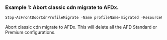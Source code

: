 ### Example 1: Abort classic cdn migrate to AFDx.
```powershell
Stop-AzFrontDoorCdnProfileMigrate -Name profileName-migrated -ResourceGroupName rgtesg
```


Abort classic cdn migrate to AFDx.
This will delete all the AFD Standard or Premium configurations.